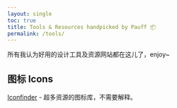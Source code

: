 ```yaml
---
layout:	single
toc: true
title: Tools & Resources handpicked by Pauff 📦
permalink: /tools/
---
```


所有我认为好用的设计工具及资源网站都在这儿了，enjoy~

<!--excerpt-->

## 图标 Icons

[Iconfinder](https://www.iconfinder.com/) - 超多资源的图标库，不需要解释。